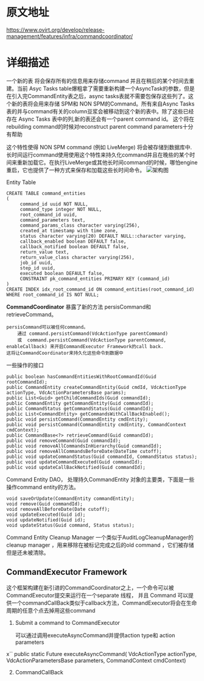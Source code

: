 # 原文地址
https://www.ovirt.org/develop/release-management/features/infra/commandcoordinator/
# 详细描述
一个新的表 将会保存所有的信息用来存储command 并且在稍后的某个时间去重建。当前 Asyc Tasks table爆粗拿了需要重新构建一个AsyncTask的参数，但是在引入完CommandEntity表之后，async tasks表就不需要包保存这些列了。这个新的表将会用来存储 SPM和 NON SPM的Command。所有来自Async Tasks表的并与command有关的column豆浆会被移动到这个新的表中。除了这些已经存在 Async Tasks 表中的列,新的表还会有一个parent command id。 这个将在rebuilding command的时候对reconstruct parent command parameters十分有帮助

这个特性使得 NON SPM command (例如 LiveMerge) 将会被存储到数据库中. 长时间运行command使用使用这个特性来持久化command并且在晚些的某个时间来重新加载它。在执行LiveMerge或其他长时间command的时候，哪怕engine重启，它也提供了一种方式来保存和加载这些长时间命令。
![架构图](https://www.ovirt.org/images/wiki/Coco.png?1478101462)

Entity Table
    
    CREATE TABLE command_entities
    (
         command_id uuid NOT NULL,
         command_type integer NOT NULL,
         root_command_id uuid,
         command_parameters text,
         command_params_class character varying(256),
         created_at timestamp with time zone,
         status character varying(20) DEFAULT NULL::character varying,
         callback_enabled boolean DEFAULT false,
         callback_notified boolean DEFAULT false,
         return_value text,
         return_value_class character varying(256),
         job_id uuid,
         step_id uuid,
         executed boolean DEFAULT false,
         CONSTRAINT pk_command_entities PRIMARY KEY (command_id)
    )
    CREATE INDEX idx_root_command_id ON command_entities(root_command_id)
    WHERE root_command_id IS NOT NULL;
    
**CommandCoordinator** 暴露了新的方法 persisCommand和 retrieveCommand。

    persisCommand可以被任何command。 
        通过 command.persistCommand(VdcActionType parentCommand)
        或  command.persistCommand(VdcActionType parentCommand, enableCallback) 来开启CommandExecutor Framework的call back.
    这将让CommandCoordinator来持久化这些命令到数据中
    
一些操作的接口

    public boolean hasCommandEntitiesWithRootCommandId(Guid rootCommandId);
    public CommandEntity createCommandEntity(Guid cmdId, VdcActionType actionType, VdcActionParametersBase params);
    public List<Guid> getChildCommandIds(Guid commandId);
    public CommandEntity getCommandEntity(Guid commandId);
    public CommandStatus getCommandStatus(Guid commandId);
    public List<CommandEntity> getCommandsWithCallBackEnabled();
    public void persistCommand(CommandEntity cmdEntity);
    public void persistCommand(CommandEntity cmdEntity, CommandContext cmdContext);
    public CommandBase<?> retrieveCommand(Guid commandId);
    public void removeCommand(Guid commandId);
    public void removeAllCommandsInHierarchy(Guid commandId);
    public void removeAllCommandsBeforeDate(DateTime cutoff);
    public void updateCommandStatus(Guid commandId, CommandStatus status);
    public void updateCommandExecuted(Guid commandId);
    public void updateCallBackNotified(Guid commandId);
        
Command Entity DAO， 处理持久CommandEntity 对象的主要类，下面是一些操作command entity的方法。

    void saveOrUpdate(CommandEntity commandEntity);
    void remove(Guid commandId);
    void removeAllBeforeDate(Date cutoff);
    void updateExecuted(Guid id);
    void updateNotified(Guid id);
    void updateStatus(Guid command, Status status);

Command Entity Cleanup Manager
  一个类似于AuditLogCleanupManager的 cleanup manager ，用来移除在被标记完成之后的old command ，它们被存储但是还未被清除。
  
##   CommandExecutor Framework
这个框架构建在新引进的CommandCoordinator之上，一个命令可以被CommandExecutor提交来运行在一个separate 线程， 并且 Command 可以提供一个commandCallBack类似于callback方法，CommandExecutor将会在生命周期的任意个点去掉用这些command

1. Submit a command to CommandExecutor
    
    可以通过调用executeAsyncCommand并提供action type和 action parameters

x``
    public static Future<VdcReturnValueBase> executeAsyncCommand(
      VdcActionType actionType, VdcActionParametersBase parameters, CommandContext cmdContext)        

2. CommandCallBack



